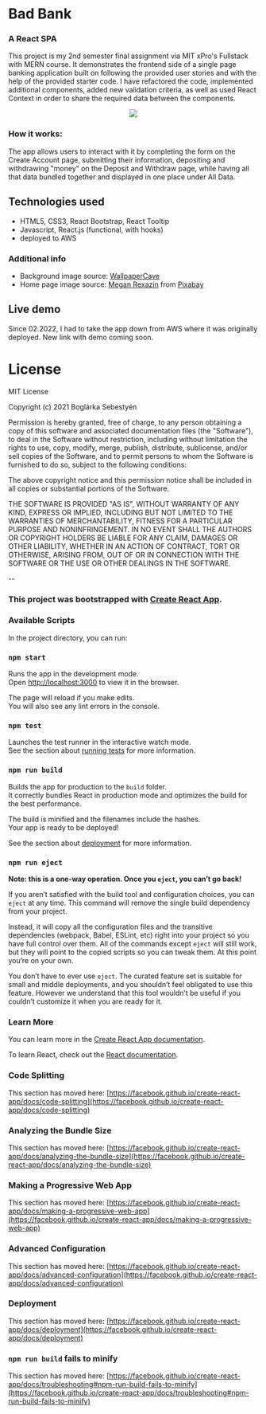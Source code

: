 # Bad Bank

### A React SPA 

This project is my 2nd semester final assignment via MIT xPro's Fullstack with MERN course. It demonstrates the frontend side of a single page banking application built on following the provided user stories and with the help of the provided starter code. I have refactored the code, implemented additional components, added new validation criteria, as well as used React Context in order to share the required data between the components.

<p align="center">
<img src="https://media.giphy.com/media/kdwliJMgKobzuHCsqw/giphy.gif?cid=790b76117e9e9e27fc79c5af5692d4445711e435fa9dfedb&rid=giphy.gif&ct=g"
</p>


###  How it works:
The app allows users to interact with it by completing the form on the Create Account page, submitting their information, depositing and withdrawing "money" on the Deposit and Withdraw page, while having all that data bundled together and displayed in one place under All Data.

## Technologies used

- HTML5, CSS3, React Bootstrap, React Tooltip
- Javascript, React.js (functional, with hooks)
- deployed to AWS


### Additional info
* Background image source: [WallpaperCave](https://wallpapercave.com/w/wp6599220) 
* <div>Home page image source: <a href="https://pixabay.com/users/megan_rexazin-6742250/">Megan Rexazin</a> from <a href="https://pixabay.com/vectors/bank-finance-money-coin-business-4859142//" title="Pixabay">Pixabay</a></div>



## Live demo
Since 02.2022, I had to take the app down from AWS where it was originally deployed. New link with demo coming soon.



# License

MIT License

Copyright (c) 2021 Boglárka Sebestyén

Permission is hereby granted, free of charge, to any person obtaining a copy of this software and associated documentation files (the "Software"), to deal in the Software without restriction, including without limitation the rights to use, copy, modify, merge, publish, distribute, sublicense, and/or sell copies of the Software, and to permit persons to whom the Software is furnished to do so, subject to the following conditions:

The above copyright notice and this permission notice shall be included in all copies or substantial portions of the Software.

THE SOFTWARE IS PROVIDED "AS IS", WITHOUT WARRANTY OF ANY KIND, EXPRESS OR IMPLIED, INCLUDING BUT NOT LIMITED TO THE WARRANTIES OF MERCHANTABILITY, FITNESS FOR A PARTICULAR PURPOSE AND NONINFRINGEMENT. IN NO EVENT SHALL THE AUTHORS OR COPYRIGHT HOLDERS BE LIABLE FOR ANY CLAIM, DAMAGES OR OTHER LIABILITY, WHETHER IN AN ACTION OF CONTRACT, TORT OR OTHERWISE, ARISING FROM, OUT OF OR IN CONNECTION WITH THE SOFTWARE OR THE USE OR OTHER DEALINGS IN THE SOFTWARE.

--
### This project was bootstrapped with [Create React App](https://github.com/facebook/create-react-app).

### Available Scripts

In the project directory, you can run:

### `npm start`

Runs the app in the development mode.\
Open [http://localhost:3000](http://localhost:3000) to view it in the browser.

The page will reload if you make edits.\
You will also see any lint errors in the console.

### `npm test`

Launches the test runner in the interactive watch mode.\
See the section about [running tests](https://facebook.github.io/create-react-app/docs/running-tests) for more information.

### `npm run build`

Builds the app for production to the `build` folder.\
It correctly bundles React in production mode and optimizes the build for the best performance.

The build is minified and the filenames include the hashes.\
Your app is ready to be deployed!

See the section about [deployment](https://facebook.github.io/create-react-app/docs/deployment) for more information.

### `npm run eject`

**Note: this is a one-way operation. Once you `eject`, you can’t go back!**

If you aren’t satisfied with the build tool and configuration choices, you can `eject` at any time. This command will remove the single build dependency from your project.

Instead, it will copy all the configuration files and the transitive dependencies (webpack, Babel, ESLint, etc) right into your project so you have full control over them. All of the commands except `eject` will still work, but they will point to the copied scripts so you can tweak them. At this point you’re on your own.

You don’t have to ever use `eject`. The curated feature set is suitable for small and middle deployments, and you shouldn’t feel obligated to use this feature. However we understand that this tool wouldn’t be useful if you couldn’t customize it when you are ready for it.

### Learn More

You can learn more in the [Create React App documentation](https://facebook.github.io/create-react-app/docs/getting-started).

To learn React, check out the [React documentation](https://reactjs.org/).

### Code Splitting

This section has moved here: [https://facebook.github.io/create-react-app/docs/code-splitting](https://facebook.github.io/create-react-app/docs/code-splitting)

### Analyzing the Bundle Size

This section has moved here: [https://facebook.github.io/create-react-app/docs/analyzing-the-bundle-size](https://facebook.github.io/create-react-app/docs/analyzing-the-bundle-size)

### Making a Progressive Web App

This section has moved here: [https://facebook.github.io/create-react-app/docs/making-a-progressive-web-app](https://facebook.github.io/create-react-app/docs/making-a-progressive-web-app)

### Advanced Configuration

This section has moved here: [https://facebook.github.io/create-react-app/docs/advanced-configuration](https://facebook.github.io/create-react-app/docs/advanced-configuration)

### Deployment

This section has moved here: [https://facebook.github.io/create-react-app/docs/deployment](https://facebook.github.io/create-react-app/docs/deployment)

### `npm run build` fails to minify

This section has moved here: [https://facebook.github.io/create-react-app/docs/troubleshooting#npm-run-build-fails-to-minify](https://facebook.github.io/create-react-app/docs/troubleshooting#npm-run-build-fails-to-minify)
